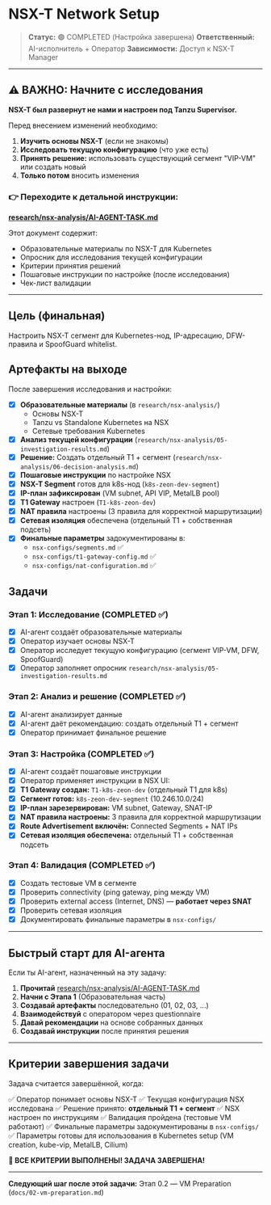 # NSX-T Network Setup

> **Статус:** 🟢 COMPLETED (Настройка завершена)
> **Ответственный:** AI-исполнитель + Оператор
> **Зависимости:** Доступ к NSX-T Manager

---

## ⚠️ ВАЖНО: Начните с исследования

**NSX-T был развернут не нами и настроен под Tanzu Supervisor.**

Перед внесением изменений необходимо:
1. **Изучить основы NSX-T** (если не знакомы)
2. **Исследовать текущую конфигурацию** (что уже есть)
3. **Принять решение:** использовать существующий сегмент "VIP-VM" или создать новый
4. **Только потом** вносить изменения

### 👉 Переходите к детальной инструкции:
**[research/nsx-analysis/AI-AGENT-TASK.md](../research/nsx-analysis/AI-AGENT-TASK.md)**

Этот документ содержит:
- Образовательные материалы по NSX-T для Kubernetes
- Опросник для исследования текущей конфигурации
- Критерии принятия решений
- Пошаговые инструкции по настройке (после исследования)
- Чек-лист валидации

---

## Цель (финальная)
Настроить NSX-T сегмент для Kubernetes-нод, IP-адресацию, DFW-правила и SpoofGuard whitelist.

## Артефакты на выходе
После завершения исследования и настройки:
- [x] **Образовательные материалы** (в `research/nsx-analysis/`)
  - Основы NSX-T
  - Tanzu vs Standalone Kubernetes на NSX
  - Сетевые требования Kubernetes
- [x] **Анализ текущей конфигурации** (`research/nsx-analysis/05-investigation-results.md`)
- [x] **Решение:** Создать отдельный T1 + сегмент (`research/nsx-analysis/06-decision-analysis.md`)
- [x] **Пошаговые инструкции** по настройке NSX
- [x] **NSX-T Segment** готов для k8s-нод (`k8s-zeon-dev-segment`)
- [x] **IP-план зафиксирован** (VM subnet, API VIP, MetalLB pool)
- [x] **T1 Gateway** настроен (`T1-k8s-zeon-dev`)
- [x] **NAT правила** настроены (3 правила для корректной маршрутизации)
- [x] **Сетевая изоляция** обеспечена (отдельный T1 + собственная подсеть)
- [x] **Финальные параметры** задокументированы в:
  - `nsx-configs/segments.md` ✅
  - `nsx-configs/t1-gateway-config.md` ✅
  - `nsx-configs/nat-configuration.md` ✅

## Задачи

### Этап 1: Исследование (COMPLETED ✅)
- [x] AI-агент создаёт образовательные материалы
- [x] Оператор изучает основы NSX-T
- [x] Оператор исследует текущую конфигурацию (сегмент VIP-VM, DFW, SpoofGuard)
- [x] Оператор заполняет опросник `research/nsx-analysis/05-investigation-results.md`

### Этап 2: Анализ и решение (COMPLETED ✅)
- [x] AI-агент анализирует данные
- [x] AI-агент даёт рекомендацию: создать отдельный T1 + сегмент
- [x] Оператор принимает финальное решение

### Этап 3: Настройка (COMPLETED ✅)
- [x] AI-агент создаёт пошаговые инструкции
- [x] Оператор применяет инструкции в NSX UI:
- [x] **T1 Gateway создан:** `T1-k8s-zeon-dev` (отдельный T1 для k8s)
- [x] **Сегмент готов:** `k8s-zeon-dev-segment` (10.246.10.0/24)
- [x] **IP-план зарезервирован:** VM subnet, Gateway, SNAT-IP
- [x] **NAT правила настроены:** 3 правила для корректной маршрутизации
- [x] **Route Advertisement включён:** Connected Segments + NAT IPs
- [x] **Сетевая изоляция обеспечена:** отдельный T1 + собственная подсеть

### Этап 4: Валидация (COMPLETED ✅)
- [x] Создать тестовые VM в сегменте
- [x] Проверить connectivity (ping gateway, ping между VM)
- [x] Проверить external access (Internet, DNS) — **работает через SNAT**
- [x] Проверить сетевая изоляция
- [x] Документировать финальные параметры в `nsx-configs/`

---

## Быстрый старт для AI-агента

Если ты AI-агент, назначенный на эту задачу:

1. **Прочитай** [research/nsx-analysis/AI-AGENT-TASK.md](../research/nsx-analysis/AI-AGENT-TASK.md)
2. **Начни с Этапа 1** (Образовательная часть)
3. **Создавай артефакты** последовательно (01, 02, 03, ...)
4. **Взаимодействуй** с оператором через questionnaire
5. **Давай рекомендации** на основе собранных данных
6. **Создавай инструкции** после принятия решения

---

## Критерии завершения задачи

Задача считается завершённой, когда:

✅ Оператор понимает основы NSX-T
✅ Текущая конфигурация NSX исследована
✅ Решение принято: **отдельный T1 + сегмент**
✅ NSX настроен по инструкциям
✅ Валидация пройдена (тестовые VM работают)
✅ Финальные параметры задокументированы в `nsx-configs/`
✅ Параметры готовы для использования в Kubernetes setup (VM creation, kube-vip, MetalLB, Cilium)

**🎉 ВСЕ КРИТЕРИИ ВЫПОЛНЕНЫ! ЗАДАЧА ЗАВЕРШЕНА!**

---

**Следующий шаг после этой задачи:** Этап 0.2 — VM Preparation (`docs/02-vm-preparation.md`)
